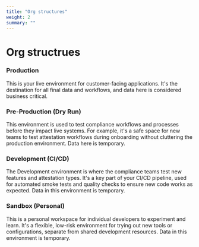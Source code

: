```yaml
---
title: "Org structures"
weight: 2
summary: ""
---
```


# Org structrues


### Production

This is your live environment for customer-facing applications. It's the destination for all final data and workflows, and data here is considered business critical.

### Pre-Production (Dry Run)

This environment is used to test compliance workflows and processes before they impact live systems. For example, it's a safe space for new teams to test attestation workflows during onboarding without cluttering the production environment. Data here is temporary.

### Development (CI/CD)

The Development environment is where the compliance teams test new features and attestation types.
It's a key part of your CI/CD pipeline, used for automated smoke tests and quality checks to ensure new code works as expected. Data in this environment is temporary.

### Sandbox (Personal)

This is a personal workspace for individual developers to experiment and learn. It's a flexible, low-risk environment for trying out new tools or configurations, separate from shared development resources. Data in this environment is temporary.
